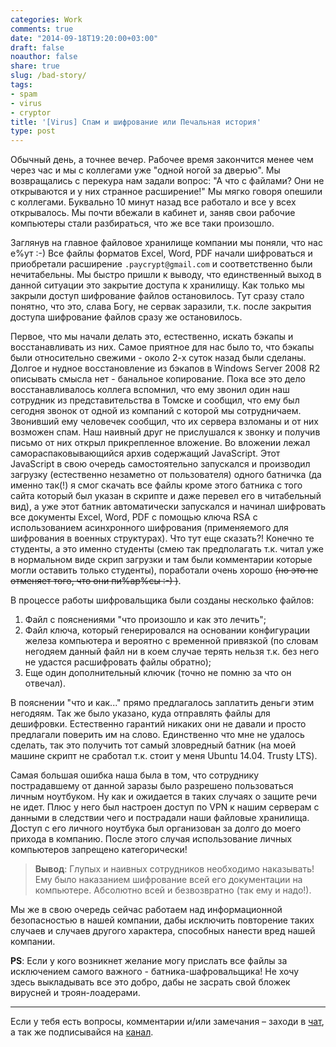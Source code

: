 ```yaml
---
categories: Work
comments: true
date: "2014-09-18T19:20:00+03:00"
draft: false
noauthor: false
share: true
slug: /bad-story/
tags:
- spam
- virus
- cryptor
title: '[Virus] Спам и шифрование или Печальная история'
type: post
---
```


Обычный день, а точнее вечер. Рабочее время закончится менее чем через час и мы с коллегами уже "одной ногой за дверью". Мы возвращались с перекура нам задали вопрос: "А что с файлами? Они не открываются и у них странное расширение!" Мы мягко говоря опешили с коллегами. Буквально 10 минут назад все работало и все у всех открывалось. Мы почти вбежали в кабинет и, заняв свои рабочие компьютеры стали разбираться, что же все таки произошло.

Заглянув на главное файловое хранилище компании мы поняли, что нас е%ут :-) Все файлы форматов Excel, Word, PDF начали шифроваться и приобретали расширение `.paycrypt@gmail.com` и соответственно были нечитабельны. Мы быстро пришли к выводу, что единственный выход в данной ситуации это закрытие доступа к хранилищу. Как только мы закрыли доступ шифрование файлов остановилось. Тут сразу стало понятно, что это, слава Богу, не сервак заразили, т.к. после закрытия доступа шифрование файлов сразу же остановилось.

Первое, что мы начали делать это, естественно, искать бэкапы и восстанавливать из них. Самое приятное для нас было то, что бэкапы были относительно свежими - около 2-х суток назад были сделаны. Долгое и нудное восстановление из бэкапов в Windows Server 2008 R2 описывать смысла нет - банальное копирование. Пока все это дело восстанавливалось коллега вспомнил, что ему звонил один наш сотрудник из представительства в Томске и сообщил, что ему был сегодня звонок от одной из компаний с которой мы сотрудничаем. Звонивший ему человечек сообщил, что их сервера взломаны и от них возможен спам. Наш наивный друг не прислушался к звонку и получив письмо от них открыл прикрепленное вложение. Во вложении лежал самораспаковывающийся архив содержащий JavaScript. Этот JavaScript в свою очередь самостоятельно запускался и производил загрузку (естественно незаметно от пользователя) одного батничка (да именно так(!) я смог скачать все файлы кроме этого батника с того сайта который был указан в скрипте и даже перевел его в читабельный вид), а уже этот батник автоматически запускался и начинал шифровать все документы Excel, Word, PDF с помощью ключа RSA с использованием асинхронного шифрования (применяемого для шифрования в военных структурах). Что тут еще сказать?! Конечно те студенты, а это именно студенты (смею так предполагать т.к. читал уже в нормальном виде скрип загрузки и там были комментарии которые могли оставить только студенты), поработали очень хорошо ~~(но это не отменяет того, что они пи%ар%сы :-) )~~.

В процессе работы шифровальщика были созданы несколько файлов:

1. Файл с пояснениями "что произошло и как это лечить";
2. Файл ключа, который генерировался на основании конфигурации железа компьютера и вероятно с временной привязкой (по словам негодяем данный файл ни в коем случае терять нельзя т.к. без него не удастся расшифровать файлы обратно);
3. Еще один дополнительный ключик (точно не помню за что он отвечал).

В пояснении "что и как..." прямо предлагалось заплатить деньги этим негодяям. Так же было указано, куда отправлять файлы для дешифровки. Естественно гарантий никаких они не давали и просто предлагали поверить им на слово. Единственно что мне не удалось сделать, так это получить тот самый зловредный батник (на моей машине скрипт не сработал т.к. стоит у меня Ubuntu 14.04. Trusty LTS).

Самая большая ошибка наша была в том, что сотруднику пострадавшему от данной заразы было разрешено пользоваться личным ноутбуком. Ну как и ожидается в таких случаях о защите речи не идет. Плюс у него был настроен доступ по VPN к нашим серверам с данными в следствии чего и пострадали наши файловые хранилища. Доступ с его личного ноутбука был организован за долго до моего прихода в компанию. После этого случая использование личных компьютеров запрещено категорически!

> **Вывод**: Глупых и наивных сотрудников необходимо наказывать! Ему было наказанием шифрование всей его документации на компьютере. Абсолютно всей и безвозвратно (так ему и надо!).

Мы же в свою очередь сейчас работаем над информационной безопасностью в нашей компании, дабы исключить повторение таких случаев и случаев другого характера, способных нанести вред нашей компании.

**PS**: Если у кого возникнет желание могу прислать все файлы за исключением самого важного - батника-шафровальщика! Не хочу здесь выкладывать все это добро, дабы не засрать свой бложек вирусней и троян-лоадерами.

---
Если у тебя есть вопросы, комментарии и/или замечания – заходи в [чат](https://ttttt.me/jtprogru_chat), а так же подписывайся на [канал](https://ttttt.me/jtprogru_channel).
